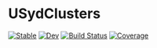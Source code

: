 # USydClusters

[![Stable](https://img.shields.io/badge/docs-stable-blue.svg)](https://brendanjohnharris.github.io/USydClusters.jl/stable/)
[![Dev](https://img.shields.io/badge/docs-dev-blue.svg)](https://brendanjohnharris.github.io/USydClusters.jl/dev/)
[![Build Status](https://github.com/brendanjohnharris/USydClusters.jl/actions/workflows/CI.yml/badge.svg?branch=main)](https://github.com/brendanjohnharris/USydClusters.jl/actions/workflows/CI.yml?query=branch%3Amain)
[![Coverage](https://codecov.io/gh/brendanjohnharris/USydClusters.jl/branch/main/graph/badge.svg)](https://codecov.io/gh/brendanjohnharris/USydClusters.jl)
